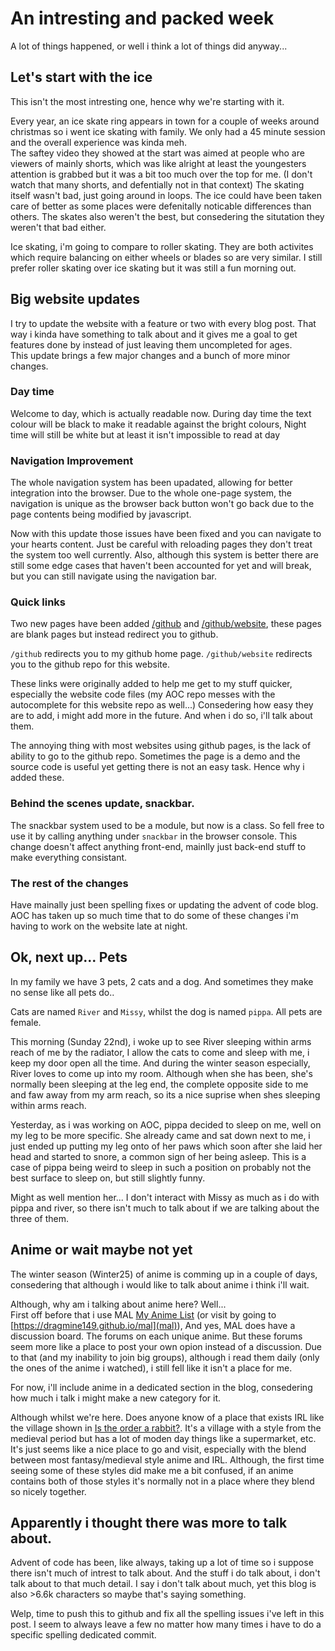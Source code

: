 # An intresting and packed week
A lot of things happened, or well i think a lot of things did anyway...

## Let's start with the ice
This isn't the most intresting one, hence why we're starting with it.

Every year, an ice skate ring appears in town for a couple of weeks around christmas so i went ice skating with family. We only had a 45 minute session and the overall experience was kinda meh. <br>
The saftey video they showed at the start was aimed at people who are viewers of mainly shorts, which was like alright at least the youngesters attention is grabbed but it was a bit too much over the top for me.
(I don't watch that many shorts, and defentially not in that context)
The skating itself wasn't bad, just going around in loops. The ice could have been taken care of better as some places were defenitally noticable differences than others.
The skates also weren't the best, but consedering the situtation they weren't that bad either.

Ice skating, i'm going to compare to roller skating. They are both activites which require balancing on either wheels or blades so are very similar. I still prefer roller skating over ice skating but it was still a fun morning out.

## Big website updates
I try to update the website with a feature or two with every blog post. That way i kinda have something to talk about and it gives me a goal to get features done by instead of just leaving them uncompleted for ages. <br>
This update brings a few major changes and a bunch of more minor changes.

### Day time
Welcome to day, which is actually readable now. During day time the text colour will be black to make it readable against the bright colours, Night time will still be white but at least it isn't impossible to read at day

### Navigation Improvement
The whole navigation system has been upadated, allowing for better integration into the browser.
Due to the whole one-page system, the navigation is unique as the browser back button won't go back due to the page contents being modified by javascript.

Now with this update those issues have been fixed and you can navigate to your hearts content. Just be careful with reloading pages they don't treat the system too well currently.
Also, although this system is better there are still some edge cases that haven't been accounted for yet and will break, but you can still navigate using the navigation bar.

### Quick links
Two new pages have been added [/github](github/index.html) and [/github/website](github/website/index.html), these pages are blank pages but instead redirect you to github.

`/github` redirects you to my github home page.
`/github/website` redirects you to the github repo for this website.

These links were originally added to help me get to my stuff quicker, especially the website code files (my AOC repo messes with the autocomplete for this website repo as well...)
Consedering how easy they are to add, i might add more in the future. And when i do so, i'll talk about them.

The annoying thing with most websites using github pages, is the lack of ability to go to the github repo. Sometimes the page is a demo and the source code is useful yet getting there is not an easy task. Hence why i added these.

### Behind the scenes update, snackbar.
The snackbar system used to be a module, but now is a class. So fell free to use it by calling anything under `snackbar` in the browser console.
This change doesn't affect anything front-end, mainlly just back-end stuff to make everything consistant.

### The rest of the changes
Have mainally just been spelling fixes or updating the advent of code blog. AOC has taken up so much time that to do some of these changes i'm having to work on the website late at night.

## Ok, next up... Pets
In my family we have 3 pets, 2 cats and a dog. And sometimes they make no sense like all pets do..

Cats are named `River` and `Missy`, whilst the dog is named `pippa`. All pets are female.

This morning (Sunday 22nd), i woke up to see River sleeping within arms reach of me by the radiator, I allow the cats to come and sleep with me, i keep my door open all the time. And during the winter season especially, River loves to come up into my room.
Although when she has been, she's normally been sleeping at the leg end, the complete opposite side to me and faw away from my arm reach, so its a nice suprise when shes sleeping within arms reach.

Yesterday, as i was working on AOC, pippa decided to sleep on me, well on my leg to be more specific. She already came and sat down next to me, i just ended up putting my leg onto of her paws which soon after she laid her head and started to snore,
a common sign of her being asleep. This is a case of pippa being weird to sleep in such a position on probably not the best surface to sleep on, but still slightly funny.

Might as well mention her... I don't interact with Missy as much as i do with pippa and river, so there isn't much to talk about if we are talking about the three of them.

## Anime or wait maybe not yet
The winter season (Winter25) of anime is comming up in a couple of days, consedering that although i would like to talk about anime i think i'll wait.

Although, why am i talking about anime here? Well...<br>
First off before that i use MAL [My Anime List](https://myanimelist.net/profile/dragmine) (or visit by going to [https://dragmine149.github.io/mal](mal)), And yes, MAL does have a discussion board. The forums on each unique anime. But these forums seem more like a place to post your own opion instead of a discussion.
Due to that (and my inability to join big groups), although i read them daily (only the ones of the anime i watched), i still fell like it isn't a place for me.

For now, i'll include anime in a dedicated section in the blog, consedering how much i talk i might make a new category for it.

Although whilst we're here. Does anyone know of a place that exists IRL like the village shown in [Is the order a rabbit?](https://myanimelist.net/anime/21273/Gochuumon_wa_Usagi_desu_ka). It's a village with a style from the medieval period but has a lot of
moden day things like a supermarket, etc. It's just seems like a nice place to go and visit, especially with the blend between most fantasy/medieval style anime and IRL. Although, the first time seeing some of these styles did make me a bit confused,
if an anime contains both of those styles it's normally not in a place where they blend so nicely together.

## Apparently i thought there was more to talk about.
Advent of code has been, like always, taking up a lot of time so i suppose there isn't much of intrest to talk about. And the stuff i do talk about, i don't talk about to that much detail. I say i don't talk about much, yet this blog is also >6.6k characters
so maybe that's saying something.

Welp, time to push this to github and fix all the spelling issues i've left in this post. I seem to always leave a few no matter how many times i have to do a specific spelling dedicated commit.
